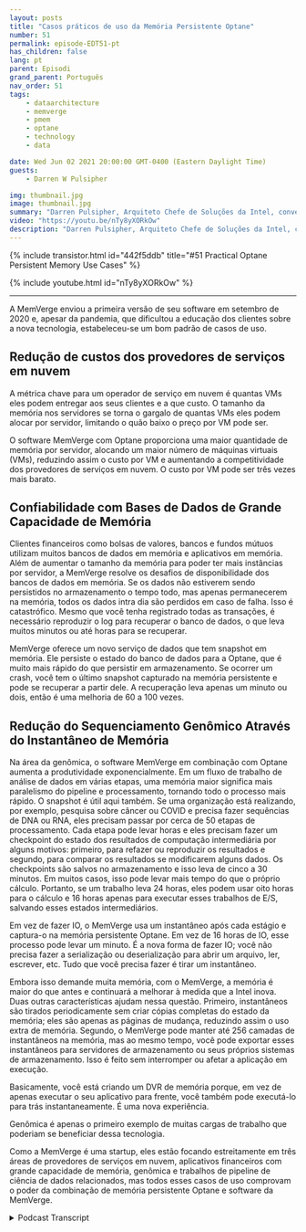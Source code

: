 ```yaml
---
layout: posts
title: "Casos práticos de uso da Memória Persistente Optane"
number: 51
permalink: episode-EDT51-pt
has_children: false
lang: pt
parent: Episodi
grand_parent: Português
nav_order: 51
tags:
    - dataarchitecture
    - memverge
    - pmem
    - optane
    - technology
    - data

date: Wed Jun 02 2021 20:00:00 GMT-0400 (Eastern Daylight Time)
guests:
    - Darren W Pulsipher

img: thumbnail.jpg
image: thumbnail.jpg
summary: "Darren Pulsipher, Arquiteto Chefe de Soluções da Intel, conversa com Charles Fan, CEO da MemVerge, sobre casos de uso com seu software que utiliza a memória persistente Intel Optane de forma inovadora, removendo o gargalo entre memória e armazenamento."
video: "https://youtu.be/nTy8yXORkOw"
description: "Darren Pulsipher, Arquiteto Chefe de Soluções da Intel, conversa com Charles Fan, CEO da MemVerge, sobre casos de uso com seu software que utiliza a memória persistente Intel Optane de forma inovadora, removendo o gargalo entre memória e armazenamento."
---
```


<div>
{% include transistor.html id="442f5ddb" title="#51 Practical Optane Persistent Memory Use Cases" %}

{% include youtube.html id="nTy8yXORkOw" %}
</div>

---

A MemVerge enviou a primeira versão de seu software em setembro de 2020 e, apesar da pandemia, que dificultou a educação dos clientes sobre a nova tecnologia, estabeleceu-se um bom padrão de casos de uso.

## Redução de custos dos provedores de serviços em nuvem

A métrica chave para um operador de serviço em nuvem é quantas VMs eles podem entregar aos seus clientes e a que custo. O tamanho da memória nos servidores se torna o gargalo de quantas VMs eles podem alocar por servidor, limitando o quão baixo o preço por VM pode ser.

O software MemVerge com Optane proporciona uma maior quantidade de memória por servidor, alocando um maior número de máquinas virtuais (VMs), reduzindo assim o custo por VM e aumentando a competitividade dos provedores de serviços em nuvem. O custo por VM pode ser três vezes mais barato.

## Confiabilidade com Bases de Dados de Grande Capacidade de Memória

Clientes financeiros como bolsas de valores, bancos e fundos mútuos utilizam muitos bancos de dados em memória e aplicativos em memória. Além de aumentar o tamanho da memória para poder ter mais instâncias por servidor, a MemVerge resolve os desafios de disponibilidade dos bancos de dados em memória. Se os dados não estiverem sendo persistidos no armazenamento o tempo todo, mas apenas permanecerem na memória, todos os dados intra dia são perdidos em caso de falha. Isso é catastrófico. Mesmo que você tenha registrado todas as transações, é necessário reproduzir o log para recuperar o banco de dados, o que leva muitos minutos ou até horas para se recuperar.

MemVerge oferece um novo serviço de dados que tem snapshot em memória. Ele persiste o estado do banco de dados para a Optane, que é muito mais rápido do que persistir em armazenamento. Se ocorrer um crash, você tem o último snapshot capturado na memória persistente e pode se recuperar a partir dele. A recuperação leva apenas um minuto ou dois, então é uma melhoria de 60 a 100 vezes.

## Redução do Sequenciamento Genômico Através do Instantâneo de Memória

Na área da genômica, o software MemVerge em combinação com Optane aumenta a produtividade exponencialmente. Em um fluxo de trabalho de análise de dados em várias etapas, uma memória maior significa mais paralelismo do pipeline e processamento, tornando todo o processo mais rápido. O snapshot é útil aqui também. Se uma organização está realizando, por exemplo, pesquisa sobre câncer ou COVID e precisa fazer sequências de DNA ou RNA, eles precisam passar por cerca de 50 etapas de processamento. Cada etapa pode levar horas e eles precisam fazer um checkpoint do estado dos resultados de computação intermediária por alguns motivos: primeiro, para refazer ou reproduzir os resultados e segundo, para comparar os resultados se modificarem alguns dados. Os checkpoints são salvos no armazenamento e isso leva de cinco a 30 minutos. Em muitos casos, isso pode levar mais tempo do que o próprio cálculo. Portanto, se um trabalho leva 24 horas, eles podem usar oito horas para o cálculo e 16 horas apenas para executar esses trabalhos de E/S, salvando esses estados intermediários.

Em vez de fazer IO, o MemVerge usa um instantâneo após cada estágio e captura-o na memória persistente Optane. Em vez de 16 horas de IO, esse processo pode levar um minuto. É a nova forma de fazer IO; você não precisa fazer a serialização ou deserialização para abrir um arquivo, ler, escrever, etc. Tudo que você precisa fazer é tirar um instantâneo.

Embora isso demande muita memória, com o MemVerge, a memória é maior do que antes e continuará a melhorar à medida que a Intel inova. Duas outras características ajudam nessa questão. Primeiro, instantâneos são tirados periodicamente sem criar cópias completas do estado da memória; eles são apenas as páginas de mudança, reduzindo assim o uso extra de memória. Segundo, o MemVerge pode manter até 256 camadas de instantâneos na memória, mas ao mesmo tempo, você pode exportar esses instantâneos para servidores de armazenamento ou seus próprios sistemas de armazenamento. Isso é feito sem interromper ou afetar a aplicação em execução.

Basicamente, você está criando um DVR de memória porque, em vez de apenas executar o seu aplicativo para frente, você também pode executá-lo para trás instantaneamente. É uma nova experiência.

Genômica é apenas o primeiro exemplo de muitas cargas de trabalho que poderiam se beneficiar dessa tecnologia.

Como a MemVerge é uma startup, eles estão focando estreitamente em três áreas de provedores de serviços em nuvem, aplicativos financeiros com grande capacidade de memória, genômica e trabalhos de pipeline de ciência de dados relacionados, mas todos esses casos de uso comprovam o poder da combinação de memória persistente Optane e software da MemVerge.



<details>
<summary> Podcast Transcript </summary>

<p></p>

</details>
